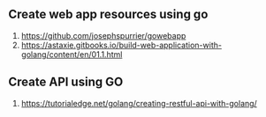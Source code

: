 ## Create web app resources using go
1. https://github.com/josephspurrier/gowebapp
2. https://astaxie.gitbooks.io/build-web-application-with-golang/content/en/01.1.html

## Create API using GO
1. https://tutorialedge.net/golang/creating-restful-api-with-golang/
 
